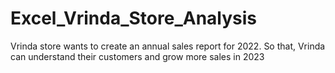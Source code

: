 # Excel_Vrinda_Store_Analysis
Vrinda store wants to create an annual sales report for 2022. So that, Vrinda can understand their customers and grow more sales in 2023
